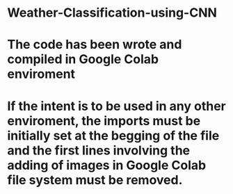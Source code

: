 # Weather-Classification-using-CNN

# The code has been wrote and compiled in Google Colab enviroment

# If the intent is to be used in any other enviroment, the imports must be initially set at the begging of the file and the first lines involving the adding of images in Google Colab file system must be removed.
